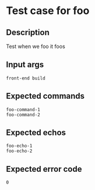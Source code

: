 # Test case for foo

## Description

Test when we foo it foos

## Input args

    front-end build

## Expected commands

    foo-command-1
    foo-command-2

## Expected echos

    foo-echo-1
    foo-echo-2

## Expected error code

    0
